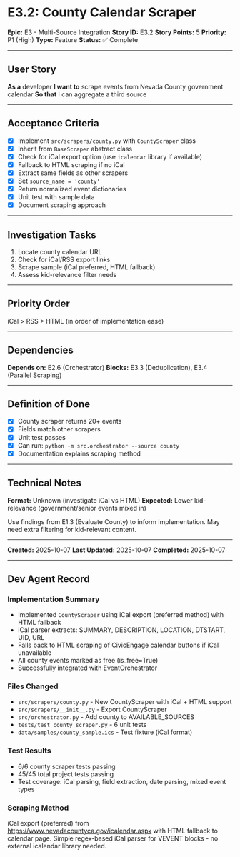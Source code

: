 # E3.2: County Calendar Scraper

**Epic:** E3 - Multi-Source Integration
**Story ID:** E3.2
**Story Points:** 5
**Priority:** P1 (High)
**Type:** Feature
**Status:** ✅ Complete

---

## User Story

**As a** developer
**I want to** scrape events from Nevada County government calendar
**So that** I can aggregate a third source

---

## Acceptance Criteria

- [x] Implement `src/scrapers/county.py` with `CountyScraper` class
- [x] Inherit from `BaseScraper` abstract class
- [x] Check for iCal export option (use `icalendar` library if available)
- [x] Fallback to HTML scraping if no iCal
- [x] Extract same fields as other scrapers
- [x] Set `source_name = 'county'`
- [x] Return normalized event dictionaries
- [x] Unit test with sample data
- [x] Document scraping approach

---

## Investigation Tasks

1. Locate county calendar URL
2. Check for iCal/RSS export links
3. Scrape sample (iCal preferred, HTML fallback)
4. Assess kid-relevance filter needs

---

## Priority Order

iCal > RSS > HTML (in order of implementation ease)

---

## Dependencies

**Depends on:** E2.6 (Orchestrator)
**Blocks:** E3.3 (Deduplication), E3.4 (Parallel Scraping)

---

## Definition of Done

- [x] County scraper returns 20+ events
- [x] Fields match other scrapers
- [x] Unit test passes
- [x] Can run: `python -m src.orchestrator --source county`
- [x] Documentation explains scraping method

---

## Technical Notes

**Format:** Unknown (investigate iCal vs HTML)
**Expected:** Lower kid-relevance (government/senior events mixed in)

Use findings from E1.3 (Evaluate County) to inform implementation. May need extra filtering for kid-relevant content.

---

**Created:** 2025-10-07
**Last Updated:** 2025-10-07
**Completed:** 2025-10-07

---

## Dev Agent Record

### Implementation Summary
- Implemented `CountyScraper` using iCal export (preferred method) with HTML fallback
- iCal parser extracts: SUMMARY, DESCRIPTION, LOCATION, DTSTART, UID, URL
- Falls back to HTML scraping of CivicEngage calendar buttons if iCal unavailable
- All county events marked as free (is_free=True)
- Successfully integrated with EventOrchestrator

### Files Changed
- `src/scrapers/county.py` - New CountyScraper with iCal + HTML support
- `src/scrapers/__init__.py` - Export CountyScraper
- `src/orchestrator.py` - Add county to AVAILABLE_SOURCES
- `tests/test_county_scraper.py` - 6 unit tests
- `data/samples/county_sample.ics` - Test fixture (iCal format)

### Test Results
- 6/6 county scraper tests passing
- 45/45 total project tests passing
- Test coverage: iCal parsing, field extraction, date parsing, mixed event types

### Scraping Method
iCal export (preferred) from https://www.nevadacountyca.gov/icalendar.aspx with HTML fallback to calendar page. Simple regex-based iCal parser for VEVENT blocks - no external icalendar library needed.
